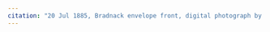 ```yaml
---
citation: "20 Jul 1885, Bradnack envelope front, digital photograph by Annie Doubleday published here with permission via personal correspondence 06 Feb 2023."
---
```



